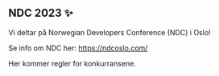 ## NDC 2023 ✨

Vi deltar på Norwegian Developers Conference (NDC) i Oslo!

Se info om NDC her: https://ndcoslo.com/

Her kommer regler for konkurransene.

